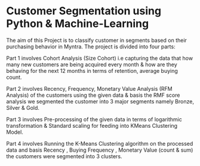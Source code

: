 # Customer Segmentation using Python & Machine-Learning

The aim of this Project is to classify customer in segments based on their purchasing behavior in Myntra. The project is divided into four parts: 

Part 1 involves Cohort Analysis (Size Cohort) i.e capturing the data that how many new customers are being acquired every month & how are they behaving for the next 12 months in terms of retention, average buying count. 

Part 2 involves Recency, Frequency, Monetary Value Analysis (RFM Analysis) of the customers using the given data & basis the RMF score analysis we segmented the customer into 3 major segments namely Bronze, Silver & Gold. 

Part 3 involves Pre-processing of the given data in terms of logarithmic transformation & Standard scaling for feeding into KMeans Clustering Model. 

Part 4  involves Running the K-Means Clustering algorithm on the processed data and basis Recency , Buying Frequency , Monetary Value (count & sum) the customers were segmented into 3 clusters.
